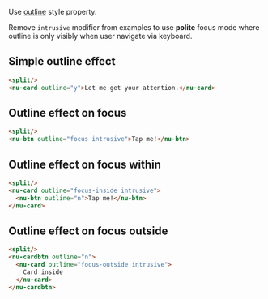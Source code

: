 Use [outline](../../reference/styles/outline.md) style property.

Remove `intrusive` modifier from examples to use **polite** focus mode where outline is only visibly when user navigate via keyboard.

## Simple outline effect

```html
<split/>
<nu-card outline="y">Let me get your attention.</nu-card>
```

## Outline effect on focus

```html
<split/>
<nu-btn outline="focus intrusive">Tap me!</nu-btn>
```

## Outline effect on focus within

```html
<split/>
<nu-card outline="focus-inside intrusive">
  <nu-btn outline="n">Tap me!</nu-btn>
</nu-card>
```

## Outline effect on focus outside

```html
<split/>
<nu-cardbtn outline="n">
  <nu-card outline="focus-outside intrusive">
    Card inside
  </nu-card>
</nu-cardbtn>
```
